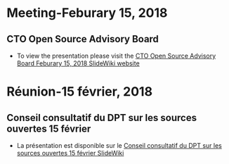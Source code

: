 # Meeting-Feburary 15, 2018

## CTO Open Source Advisory Board

* To view the presentation please visit the [CTO Open Source Advisory Board Feburary 15, 2018 SlideWiki website](http://slidewiki.aksw.org/deck/27)

<!-- markdownlint-disable MD025 -->

# Réunion-15 février, 2018

<!-- markdownlint-enable MD025 -->

## Conseil consultatif du DPT sur les sources ouvertes 15 février

* La présentation est disponible sur le [Conseil consultatif du DPT sur les sources ouvertes 15 février SlideWiki](http://slidewiki.aksw.org/deck/28)
